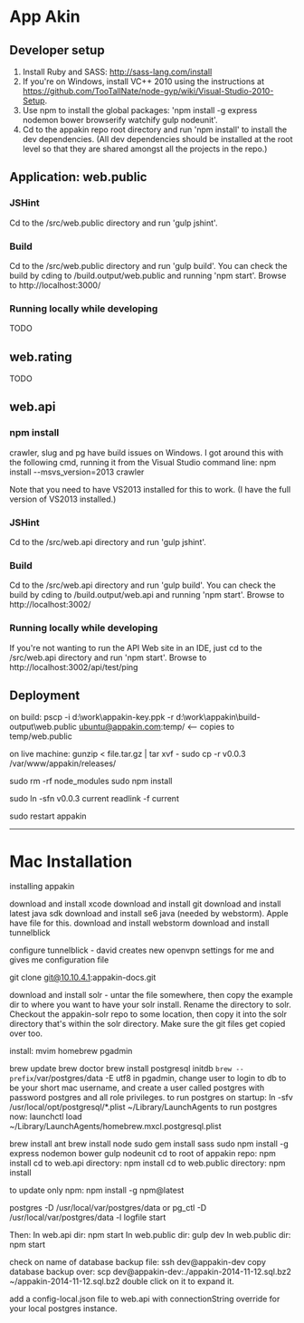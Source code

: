 # App Akin

## Developer setup

1. Install Ruby and SASS: http://sass-lang.com/install
2. If you're on Windows, install VC++ 2010 using the instructions at https://github.com/TooTallNate/node-gyp/wiki/Visual-Studio-2010-Setup.
3. Use npm to install the global packages: 'npm install -g  express nodemon bower browserify watchify gulp nodeunit'.
4. Cd to the appakin repo root directory and run 'npm install' to install the dev dependencies.  (All dev dependencies should be installed at the root level so that they are shared amongst all the projects in the repo.)

## Application: web.public

### JSHint

Cd to the /src/web.public directory and run 'gulp jshint'.

### Build

Cd to the /src/web.public directory and run 'gulp build'.
You can check the build by cding to /build.output/web.public and running 'npm start'. Browse to http://localhost:3000/

### Running locally while developing

TODO

## web.rating

TODO

## web.api

### npm install

crawler, slug and pg have build issues on Windows. I got around this with the following cmd, running it from the Visual Studio command line:
npm install --msvs_version=2013 crawler

Note that you need to have VS2013 installed for this to work. (I have the full version of VS2013 installed.)

### JSHint 

Cd to the /src/web.api directory and run 'gulp jshint'.

### Build

Cd to the /src/web.api directory and run 'gulp build'.
You can check the build by cding to /build.output/web.api and running 'npm start'. Browse to http://localhost:3002/

### Running locally while developing

If you're not wanting to run the API Web site in an IDE, just cd to the /src/web.api directory and run 'npm start'. Browse to http://localhost:3002/api/test/ping

## Deployment

on build:
pscp -i d:\work\appakin-key.ppk -r d:\work\appakin\build-output\web.public ubuntu@appakin.com:temp/
<-- copies to temp/web.public


on live machine:
gunzip < file.tar.gz | tar xvf -
sudo cp -r v0.0.3 /var/www/appakin/releases/

sudo rm -rf node_modules
sudo npm install

sudo ln -sfn v0.0.3 current
readlink -f current

sudo restart appakin

------------------

# Mac Installation

installing appakin

download and install xcode
download and install git
download and install latest java sdk
download and install se6 java (needed by webstorm). Apple have file for this.
download and install webstorm
download and install tunnelblick

configure tunnelblick - david creates new openvpn settings for me and gives me configuration file

git clone git@10.10.4.1:appakin-docs.git

download and install solr - untar the file somewhere, then copy the example dir to where you want to have your solr install. Rename the directory to solr. Checkout the appakin-solr repo to some location, then copy it into the solr directory that's within the solr directory. Make sure the git files get copied over too.

install:
mvim
homebrew
pgadmin

brew update
brew doctor
brew install postgresql
initdb `brew --prefix`/var/postgres/data -E utf8
in pgadmin, change user to login to db to be your short mac username, and create a user called postgres with password postgres and all role privileges.
to run postgres on startup: ln -sfv /usr/local/opt/postgresql/*.plist ~/Library/LaunchAgents
to run postgres now: launchctl load ~/Library/LaunchAgents/homebrew.mxcl.postgresql.plist

brew install ant
brew install node
sudo gem install sass
sudo npm install -g express nodemon bower gulp nodeunit
cd to root of appakin repo: npm install
cd to web.api directory: npm install
cd to web.public directory: npm install

to update only npm:
npm install -g npm@latest

postgres -D /usr/local/var/postgres/data
or pg_ctl -D /usr/local/var/postgres/data -l logfile start

Then:
In web.api dir: npm start
In web.public dir: gulp dev
In web.public dir: npm start

check on name of database backup file: ssh dev@appakin-dev
copy database backup over: scp dev@appakin-dev:./appakin-2014-11-12.sql.bz2 ~/appakin-2014-11-12.sql.bz2
double click on it to expand it.

add a config-local.json file to web.api with connectionString override for your local postgres instance.
